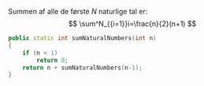 Summen af alle de første $N$ naturlige tal er:
$$
\sum^N_{{i=1}}i=\frac{n}{2}(n+1)
$$

```cpp
public static int sumNaturalNumbers(int n)
{
	if (n < 1)
		return 0;
	return n + sumNaturalNumbers(n-1);
}
```
